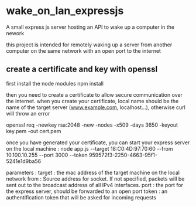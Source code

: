 # wake_on_lan_expressjs

A small express js server hosting an API to wake up a computer in the nework 

this project is intended for remotely waking up a server from another computer on the same network with an open port to the internet
## create a certificate and key with openssl
first install the node modules 
npm install

then you need to create a certificate to allow secure communication over the internet.
when you create your certificate, local name should be the name of the target server (www.example.com, localhost...), otherwise curl will throw an error

openssl req -newkey rsa:2048 -new -nodes -x509 -days 3650 -keyout key.pem -out cert.pem

once you have generated your certificate, you can start your express server on the local machine :
node app.js --target 18:C0:4D:97:70:60 --from 10.100.10.255 --port 3000 --token 959572f3-2250-4663-95f1-5241e1d9ba56

 parameters :
 target : the mac address of the target machine on the local network
 from :  Source address for socket. If not specified, packets will be sent out to the broadcast address of all IPv4 interfaces.
 port : the port for the express server, should be forwarded to an open port
 token : an authentification token that will be asked for incoming requests




